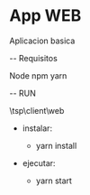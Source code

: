 # App WEB

Aplicacion basica


-- Requisitos

Node
npm
yarn


-- RUN

\tsp\client\web

* instalar:
	- yarn install
	
* ejecutar: 
	- yarn start